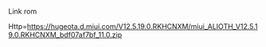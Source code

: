 
Link rom

Http=https://hugeota.d.miui.com/V12.5.19.0.RKHCNXM/miui_ALIOTH_V12.5.19.0.RKHCNXM_bdf07af7bf_11.0.zip
